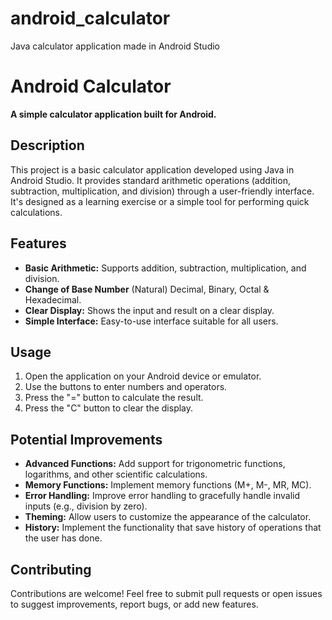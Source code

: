 # android_calculator
Java calculator application made in Android Studio

# Android Calculator

**A simple calculator application built for Android.**

## Description

This project is a basic calculator application developed using Java in Android Studio. It provides standard arithmetic operations (addition, subtraction, multiplication, and division) through a user-friendly interface. It's designed as a learning exercise or a simple tool for performing quick calculations.

## Features

*   **Basic Arithmetic:** Supports addition, subtraction, multiplication, and division.
*   **Change of Base Number** (Natural) Decimal, Binary, Octal & Hexadecimal.
*   **Clear Display:**  Shows the input and result on a clear display.
*   **Simple Interface:** Easy-to-use interface suitable for all users.

## Usage

1.  Open the application on your Android device or emulator.
2.  Use the buttons to enter numbers and operators.
3.  Press the "=" button to calculate the result.
4.  Press the "C" button to clear the display.

## Potential Improvements

*   **Advanced Functions:** Add support for trigonometric functions, logarithms, and other scientific calculations.
*   **Memory Functions:** Implement memory functions (M+, M-, MR, MC).
*   **Error Handling:** Improve error handling to gracefully handle invalid inputs (e.g., division by zero).
*   **Theming:** Allow users to customize the appearance of the calculator.
*   **History:** Implement the functionality that save history of operations that the user has done.

## Contributing

Contributions are welcome!  Feel free to submit pull requests or open issues to suggest improvements, report bugs, or add new features.
